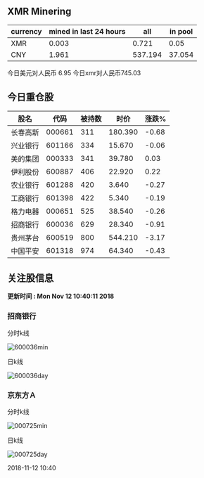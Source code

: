 ## XMR Minering

|currency|mined in last 24 hours|all|in pool|
|---|---|---|---|
|XMR|0.003|0.721|0.05|
|CNY|1.961|537.194|37.054|

今日美元对人民币 6.95	今日xmr对人民币745.03


## 今日重仓股 

|股名|代码|被持数|时价|涨跌%|
|---|---|---|---|---|
|长春高新|000661|311|180.390|-0.68|
|兴业银行|601166|334|15.670|-0.06|
|美的集团|000333|341|39.780|0.03|
|伊利股份|600887|406|22.920|0.22|
|农业银行|601288|420|3.640|-0.27|
|工商银行|601398|422|5.340|-0.19|
|格力电器|000651|525|38.540|-0.26|
|招商银行|600036|629|28.340|-0.91|
|贵州茅台|600519|800|544.210|-3.17|
|中国平安|601318|974|64.340|-0.43|

## 关注股信息
**更新时间 : Mon Nov 12 10:40:11 2018**
### 招商银行 
分时k线

![600036min](http://image.sinajs.cn/newchart/min/n/sh600036.gif)

日k线

![600036day](http://image.sinajs.cn/newchart/daily/n/sh600036.gif)

### 京东方Ａ 
分时k线

![000725min](http://image.sinajs.cn/newchart/min/n/sz000725.gif)

日k线

![000725day](http://image.sinajs.cn/newchart/daily/n/sz000725.gif)

2018-11-12 10:40
